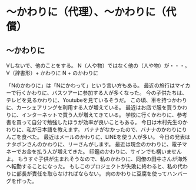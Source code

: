 # 〜かわりに（代理）、〜かわりに（代償）

## 〜かわりに
Vしないで、他のことをする。 N（人や物）ではなく他の（人や物）が・・・。
V（辞書形）+ かわりに N + のかわりに

「Nのかわりに」は「Nにかわって」という言い方もある。
最近の旅行はマイカーで行くかわりに、バスツアーに参加する人が多くなった。
今の子供たちは、テレビを見るかわりに、Youtubeを見ているそうだ。
この頃、車を持つかわりに、カーシェアリングを利用する人が増えている。
最近はお店で服を買うかわりに、インターネットで買う人が増えてきている。
学校に行くかわりに、参考書を買って自分で勉強したほうが効率が良いこともある。
今日は木村先生のかわりに、私が日本語を教えます。
バナナがなかったので、バナナのかわりにりんごを食べた。
最近はメールのかわりに、LINEを使う人が多い。
今日の発表はナタポンさんのかわりに、リーさんがします。
最近は現金のかわりに、電子マネーでお金を払う人が増えてきた。
印鑑のかわりに、サインでも構いませんよ。
もうすぐ子供が生まれそうなので、私のかわりに、同僚の田中さんが海外へ転勤することになった。
もしこのプロジェクトが失敗に終わると、私の代わりに部長が責任を取らなければならない。
肉のかわりに豆腐を使ってハンバーグを作った。